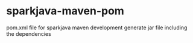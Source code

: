 # sparkjava-maven-pom
pom.xml file for sparkjava maven development generate jar file including the dependencies

